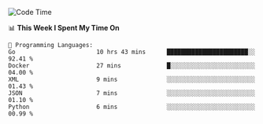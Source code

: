<!--START_SECTION:waka-->
![Code Time](http://img.shields.io/badge/Code%20Time-974%20hrs%2059%20mins-blue)

📊 **This Week I Spent My Time On** 

```text
💬 Programming Languages: 
Go                       10 hrs 43 mins      ███████████████████████░░   92.41 % 
Docker                   27 mins             █░░░░░░░░░░░░░░░░░░░░░░░░   04.00 % 
XML                      9 mins              ░░░░░░░░░░░░░░░░░░░░░░░░░   01.43 % 
JSON                     7 mins              ░░░░░░░░░░░░░░░░░░░░░░░░░   01.10 % 
Python                   6 mins              ░░░░░░░░░░░░░░░░░░░░░░░░░   00.99 % 
```


<!--END_SECTION:waka-->